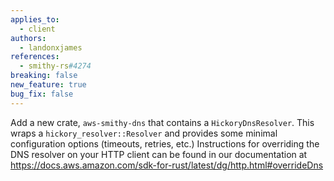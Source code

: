 ```yaml
---
applies_to:
  - client
authors:
  - landonxjames
references:
  - smithy-rs#4274
breaking: false
new_feature: true
bug_fix: false
---
```

Add a new crate, `aws-smithy-dns` that contains a `HickoryDnsResolver`. This wraps a `hickory_resolver::Resolver` and provides some minimal configuration options (timeouts, retries, etc.) Instructions for overriding the DNS resolver on your HTTP client can be found in our documentation at https://docs.aws.amazon.com/sdk-for-rust/latest/dg/http.html#overrideDns
